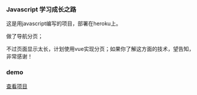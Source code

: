 ### Javascript 学习成长之路

这是用javascript编写的项目，部署在heroku上。

做了导航分页；

不过页面显示太长，计划使用vue实现分页；如果你了解这方面的技术，望告知，非常感谢！

### demo
[查看项目](https://vast-headland-26623.herokuapp.com/)
